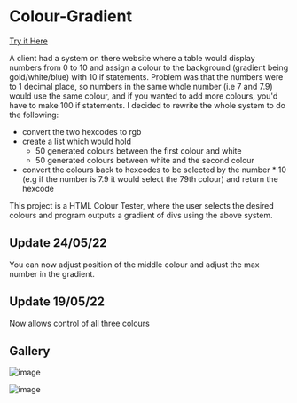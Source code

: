 # Colour-Gradient

[Try it Here](https://adam-sharp2003.github.io/Colour-Gradient/)

A client had a system on there website where a table would display numbers from 0 to 10 and assign a colour to the background (gradient being gold/white/blue) with 10 if statements. Problem was that the numbers were to 1 decimal place, so numbers in the same whole number (i.e 7 and 7.9) would use the same colour, and if you wanted to add more colours, you'd have to make 100 if statements. I decided to rewrite the whole system to do the following:

- convert the two hexcodes to rgb 
- create a list which would hold
  - 50 generated colours between the first colour and white
  - 50 generated colours between white and the second colour
 - convert the colours back to hexcodes to be selected by the number * 10 (e.g if the number is 7.9 it would select the 79th colour) and return the hexcode

This project is a HTML Colour Tester, where the user selects the desired colours and program outputs a gradient of divs using the above system.

## Update 24/05/22

You can now adjust position of the middle colour and adjust the max number in the gradient.

## Update 19/05/22

Now allows control of all three colours

## Gallery

![image](https://user-images.githubusercontent.com/79047247/170506582-29d9644f-d0a4-4dc2-b566-6e52cf315956.png)

![image](https://user-images.githubusercontent.com/79047247/169554220-1cf77859-db8a-43d1-983f-cab9c801da25.png)


